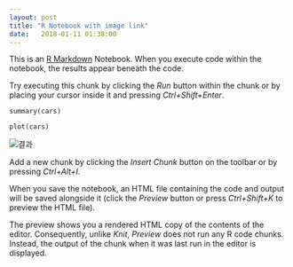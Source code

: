 ```yaml
---
layout: post
title: "R Notebook with image link"
date:   2018-01-11 01:38:00
---
```


This is an [R Markdown](http://rmarkdown.rstudio.com) Notebook. When you execute code within the notebook, the results appear beneath the code. 

Try executing this chunk by clicking the *Run* button within the chunk or by placing your cursor inside it and pressing *Ctrl+Shift+Enter*. 
```{r}
summary(cars)
```



```{r}
plot(cars)

```

![결과](https://raw.githubusercontent.com/yerimlim/yerimlim.github.io/master/_posts/plot.png)

Add a new chunk by clicking the *Insert Chunk* button on the toolbar or by pressing *Ctrl+Alt+I*.

When you save the notebook, an HTML file containing the code and output will be saved alongside it (click the *Preview* button or press *Ctrl+Shift+K* to preview the HTML file).

The preview shows you a rendered HTML copy of the contents of the editor. Consequently, unlike *Knit*, *Preview* does not run any R code chunks. Instead, the output of the chunk when it was last run in the editor is displayed.
```{r}

```

